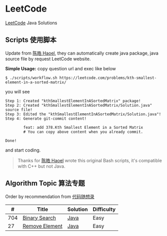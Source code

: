 # LeetCode
[LeetCode](https://leetcode.com) Java Solutions

## Scripts 使用脚本
Update from [陈皓 Haoel](https://github.com/haoel/leetcode), they can automatically create java package, java source file by request LeetCode website.

**Simple Usage:** 
copy question url and exec like below
```shell
$ ./scripts/workflow.sh https://leetcode.com/problems/kth-smallest-element-in-a-sorted-matrix/
```
you will see
```shell
Step 1: Created "kthSmallestElementInASortedMatrix" package!
Step 2: Created "kthSmallestElementInASortedMatrix/Solution.java" source file!
Step 3: Edited the "kthSmallestElementInASortedMatrix/Solution.java"!
Step 4: Generate git-commit content!

        feat: add 378.Kth Smallest Element in a Sorted Matrix
        # You can copy above content when you already commit.

Done! 
```
and start coding.

> Thanks for [陈皓 Haoel](https://github.com/haoel/leetcode) wrote this original Bash scripts, it's compatible with C++ but not Java.

## Algorithm Topic 算法专题
Order by recommendation from [代码随想录](https://github.com/youngyangyang04/leetcode-master)

| # | Title | Solution | Difficulty |
|---| ----- | -------- | ---------- |
|704|[Binary Search](https://leetcode.com/problems/binary-search/) | [Java](./src/main/java/org/example/binarySearch/Solution.java)|Easy|
|27|[Remove Element](https://leetcode.com/problems/remove-element/) | [Java](./src/main/java/org/example/removeElement/Solution.java)|Easy|
